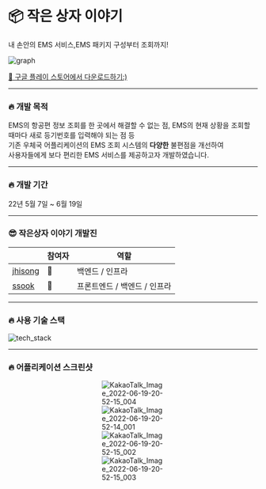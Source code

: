 # 📦 작은 상자 이야기
내 손안의 EMS 서비스,EMS 패키지 구성부터 조회까지!

![graph](https://user-images.githubusercontent.com/60427387/174480309-f8f166fc-90e2-4841-a94b-bb992a97968f.png)

[👋 구글 플레이 스토어에서 다운로드하기:) ](https://play.google.com/store/apps/details?id=com.little_box_story.ems_service)

---
### 🔥 개발 목적

EMS의 항공편 정보 조회를 한 곳에서 해결할 수 없는 점, 
EMS의 현재 상황을 조회할 때마다 새로 등기번호를 입력해야 되는 점 등  
기존 우체국 어플리케이션의 EMS 조회 시스템의 **다양한** 불편점을 개선하여      
사용자들에게 보다 편리한 EMS 서비스를 제공하고자 개발하였습니다.    

---

### 🔥 개발 기간

22년 5월 7일 ~ 6월 19일

---

### 😎 작은상자 이야기 개발진

|     |참여자|역할|
|------|---|---|
|[jhisong](https://github.com/jhisong)|🐶| 백엔드 / 인프라|
|[ssook](https://github.com/ssook1222)|🌱|프론트엔드 / 백엔드 / 인프라|

---

### 🔥 사용 기술 스택

![tech_stack](https://user-images.githubusercontent.com/60427387/174480934-67f29ea0-f697-4abc-ae91-fc3bf16636e7.png)

---

### 🔥 어플리케이션 스크린샷

<div style="width: 25%; margin: auto">

![KakaoTalk_Image_2022-06-19-20-52-15_004](https://user-images.githubusercontent.com/60427387/174481022-8c2d7bd1-a84f-4609-97e7-6b2f5360e800.jpeg)
![KakaoTalk_Image_2022-06-19-20-52-14_001](https://user-images.githubusercontent.com/60427387/174481018-87e0d5b1-e597-4947-8900-4ad956fbf43c.jpeg)
![KakaoTalk_Image_2022-06-19-20-52-15_002](https://user-images.githubusercontent.com/60427387/174481020-7d26c253-c968-4f6b-89b2-118d453043df.jpeg)
![KakaoTalk_Image_2022-06-19-20-52-15_003](https://user-images.githubusercontent.com/60427387/174481021-18dc2bca-4388-405b-8539-d2a417612c5e.jpeg)

</div>

